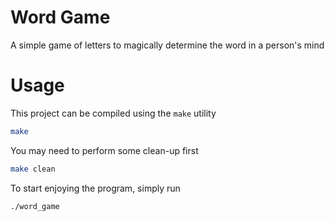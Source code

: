 # Word Game
A simple game of letters to magically determine the word in a person's mind

# Usage
This project can be compiled using the `make` utility
```bash
make
```

You may need to perform some clean-up first
```bash
make clean
```

To start enjoying the program, simply run
```bash
./word_game
```
